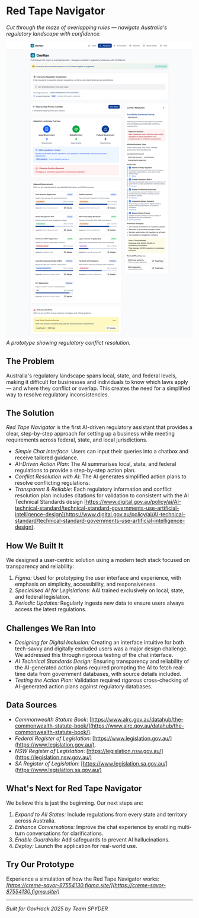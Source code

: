 # Red Tape Navigator

*Cut through the maze of overlapping rules — navigate Australia's regulatory landscape with confidence.*

![A prototype showing regulatory conflict resolution.](./docs/conflict_resolve.png)
_A prototype showing regulatory conflict resolution._

## The Problem
Australia's regulatory landscape spans local, state, and federal levels, making it difficult for businesses and individuals to know which laws apply — and where they conflict or overlap. This creates the need for a simplified way to resolve regulatory inconsistencies.

## The Solution

*Red Tape Navigator* is the first AI-driven regulatory assistant that provides a clear, step-by-step approach for setting up a business while meeting requirements across federal, state, and local jurisdictions.

*   *Simple Chat Interface*: Users can input their queries into a chatbox and receive tailored guidance.
*   *AI-Driven Action Plan*: The AI summarises local, state, and federal regulations to provide a step-by-step action plan.
*   *Conflict Resolution with AI*: The AI generates simplified action plans to resolve conflicting regulations.
*   *Transparent & Reliable*: Each regulatory information and conflict resolution plan includes citations for validation to consistent with the AI Technical Standards design [https://www.digital.gov.au/policy/ai/AI-technical-standard/technical-standard-governments-use-artificial-intelligence-design](https://www.digital.gov.au/policy/ai/AI-technical-standard/technical-standard-governments-use-artificial-intelligence-design).

## How We Built It

We designed a user-centric solution using a modern tech stack focused on transparency and reliability:

1.  *Figma:* Used for prototyping the user interface and experience, with emphasis on simplicity, accessibility, and responsiveness.
2.  *Specialised AI for Legislations:* AAI trained exclusively on local, state, and federal legislation.
3.  *Periodic Updates:* Regularly ingests new data to ensure users always access the latest regulations.

## Challenges We Ran Into

*   *Designing for Digital Inclusion:* Creating an interface intuitive for both tech-savvy and digitally excluded users was a major design challenge. We addressed this through rigorous testing of the chat interface.
*   *AI Technical Standards Design:* Ensuring transparency and reliability of the AI-generated action plans required prompting the AI to fetch real-time data from government databases, with source details included.
*   *Testing the Action Plan:* Validation required rigorous cross-checking of AI-generated action plans against regulatory databases.

## Data Sources

*   *Commonwealth Statute Book*: [https://www.alrc.gov.au/datahub/the-commonwealth-statute-book/](https://www.alrc.gov.au/datahub/the-commonwealth-statute-book/).
*   *Federal Register of Legislation*: [https://www.legislation.gov.au/](https://www.legislation.gov.au/).
*   *NSW Register of Legislation*: [https://legislation.nsw.gov.au/](https://legislation.nsw.gov.au/)
*   *SA Register of Legislation*: [https://www.legislation.sa.gov.au/](https://www.legislation.sa.gov.au/)


## What's Next for Red Tape Navigator

We believe this is just the beginning. Our next steps are:

1.  *Expand to All States:* Include regulations from every state and territory across Australia.
2.  *Enhance Conversations:* Improve the chat experience by enabling multi-turn conversations for clarifications.
3. *Enable Guardrails:* Add safeguards to prevent AI hallucinations.
4. *Deploy:* Launch the application for real-world use.

## Try Our Prototype

Experience a simulation of how the Red Tape Navigator works:
*[https://creme-savor-87554130.figma.site/](https://creme-savor-87554130.figma.site/)*

---

*Built for GovHack 2025 by Team SPYDER*